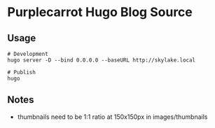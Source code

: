 # Purplecarrot Hugo Blog Source

## Usage
```
# Development
hugo server -D --bind 0.0.0.0 --baseURL http://skylake.local
   
# Publish
hugo 
```   	

## Notes
- thumbnails need to be 1:1 ratio at 150x150px in images/thumbnails
